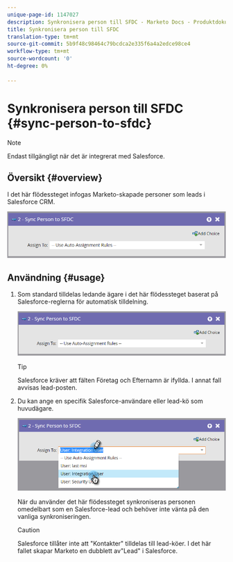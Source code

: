 ```yaml
---
unique-page-id: 1147027
description: Synkronisera person till SFDC - Marketo Docs - Produktdokumentation
title: Synkronisera person till SFDC
translation-type: tm+mt
source-git-commit: 5b9f48c98464c79bcdca2e335f6a4a2edce98ce4
workflow-type: tm+mt
source-wordcount: '0'
ht-degree: 0%

---
```



# Synkronisera person till SFDC {#sync-person-to-sfdc}

>[!NOTE]
>
>Endast tillgängligt när det är integrerat med Salesforce.

## Översikt {#overview}

I det här flödessteget infogas Marketo-skapade personer som leads i Salesforce CRM.

![](assets/sync-person-to-sfdc.png)

## Användning {#usage}

1. Som standard tilldelas ledande ägare i det här flödessteget baserat på Salesforce-reglerna för automatisk tilldelning.

   ![](assets/sync-person-to-sfdc.png)

   >[!TIP]
   >
   >Salesforce kräver att fälten Företag och Efternamn är ifyllda. I annat fall avvisas lead-posten.

1. Du kan ange en specifik Salesforce-användare eller lead-kö som huvudägare.

   ![](assets/sync-person-to-sfdc-2.png)

   När du använder det här flödessteget synkroniseras personen omedelbart som en Salesforce-lead och behöver inte vänta på den vanliga synkroniseringen.

   >[!CAUTION]
   >
   >Salesforce tillåter inte att &quot;Kontakter&quot; tilldelas till lead-köer. I det här fallet skapar Marketo en dubblett av&quot;Lead&quot; i Salesforce.
